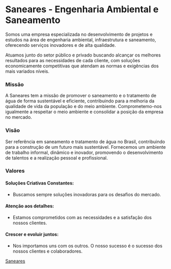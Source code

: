 # Saneares - Engenharia Ambiental e Saneamento

Somos uma empresa especializada no desenvolvimento de projetos e estudos na área de engenharia ambiental, infraestrutura e saneamento, oferecendo serviços inovadores e de alta qualidade.

Atuamos junto do setor público e privado buscando alcançar os melhores resultados para as necessidades de cada cliente, com soluções economicamente competitivas que atendam as normas e exigências dos mais variados níveis.

### Missão
A Saneares tem a missão de promover o saneamento e o tratamento de água de forma sustentável e eficiente, contribuindo para a melhoria da qualidade de vida da população e do meio ambiente.
Comprometemo-nos igualmente a respeitar o meio ambiente e consolidar a posição da empresa no mercado.

### Visão
Ser referência em saneamento e tratamento de água no Brasil, contribuindo para a construção de um futuro mais sustentável.
Fornecemos um ambiente de trabalho informal, dinâmico e inovador, promovendo o desenvolvimento de talentos e a realização pessoal e profissional.

### Valores
#### Soluções Criativas Constantes:
- Buscamos sempre soluções inovadoras para os desafios do mercado.

#### Atenção aos detalhes:
- Estamos comprometidos com as necessidades e a satisfação dos nossos clientes.

#### Crescer e evoluir juntos:
- Nos importamos uns com os outros. O nosso sucesso é o sucesso dos nossos clientes e colaboradores.


[Saneares](https://saneares.com.br/)
